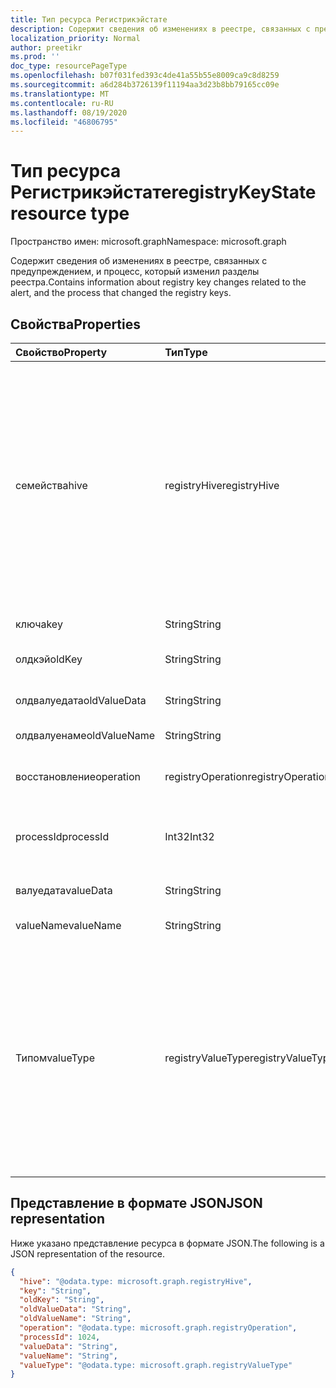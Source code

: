 ```yaml
---
title: Тип ресурса Регистрикэйстате
description: Содержит сведения об изменениях в реестре, связанных с предупреждением, и процесс, который изменил разделы реестра.
localization_priority: Normal
author: preetikr
ms.prod: ''
doc_type: resourcePageType
ms.openlocfilehash: b07f031fed393c4de41a55b55e8009ca9c8d8259
ms.sourcegitcommit: a6d284b3726139f11194aa3d23b8bb79165cc09e
ms.translationtype: MT
ms.contentlocale: ru-RU
ms.lasthandoff: 08/19/2020
ms.locfileid: "46806795"
---
```

# <a name="registrykeystate-resource-type"></a><span data-ttu-id="b00d5-103">Тип ресурса Регистрикэйстате</span><span class="sxs-lookup"><span data-stu-id="b00d5-103">registryKeyState resource type</span></span>

<span data-ttu-id="b00d5-104">Пространство имен: microsoft.graph</span><span class="sxs-lookup"><span data-stu-id="b00d5-104">Namespace: microsoft.graph</span></span>

<span data-ttu-id="b00d5-105">Содержит сведения об изменениях в реестре, связанных с предупреждением, и процесс, который изменил разделы реестра.</span><span class="sxs-lookup"><span data-stu-id="b00d5-105">Contains information about registry key changes related to the alert, and the process that changed the registry keys.</span></span>

## <a name="properties"></a><span data-ttu-id="b00d5-106">Свойства</span><span class="sxs-lookup"><span data-stu-id="b00d5-106">Properties</span></span>

| <span data-ttu-id="b00d5-107">Свойство</span><span class="sxs-lookup"><span data-stu-id="b00d5-107">Property</span></span>     | <span data-ttu-id="b00d5-108">Тип</span><span class="sxs-lookup"><span data-stu-id="b00d5-108">Type</span></span>        | <span data-ttu-id="b00d5-109">Описание</span><span class="sxs-lookup"><span data-stu-id="b00d5-109">Description</span></span> |
|:-------------|:------------|:------------|
|<span data-ttu-id="b00d5-110">семейства</span><span class="sxs-lookup"><span data-stu-id="b00d5-110">hive</span></span>|<span data-ttu-id="b00d5-111">registryHive</span><span class="sxs-lookup"><span data-stu-id="b00d5-111">registryHive</span></span>|<span data-ttu-id="b00d5-112">[Куст реестра Windows](/windows/desktop/sysinfo/registry-hives) :</span><span class="sxs-lookup"><span data-stu-id="b00d5-112">A [Windows registry hive](/windows/desktop/sysinfo/registry-hives) :</span></span> <ul><li><span data-ttu-id="b00d5-113">HKEY_CURRENT_CONFIG</span><span class="sxs-lookup"><span data-stu-id="b00d5-113">HKEY_CURRENT_CONFIG</span></span></li> <li><span data-ttu-id="b00d5-114">HKEY_CURRENT_USER</span><span class="sxs-lookup"><span data-stu-id="b00d5-114">HKEY_CURRENT_USER</span></span></li> <li><span data-ttu-id="b00d5-115">HKEY_LOCAL_MACHINE \САМ</span><span class="sxs-lookup"><span data-stu-id="b00d5-115">HKEY_LOCAL_MACHINE\SAM</span></span></li> <li><span data-ttu-id="b00d5-116">HKEY_LOCAL_MACHINE \Секурити</span><span class="sxs-lookup"><span data-stu-id="b00d5-116">HKEY_LOCAL_MACHINE\Security</span></span></li> <li><span data-ttu-id="b00d5-117">HKEY_LOCAL_MACHINE \Софтваре</span><span class="sxs-lookup"><span data-stu-id="b00d5-117">HKEY_LOCAL_MACHINE\Software</span></span></li> <li><span data-ttu-id="b00d5-118">HKEY_LOCAL_MACHINE \Систем</span><span class="sxs-lookup"><span data-stu-id="b00d5-118">HKEY_LOCAL_MACHINE\System</span></span></li> <li><span data-ttu-id="b00d5-119">HKEY_USERS \\ . Умолчани.</span><span class="sxs-lookup"><span data-stu-id="b00d5-119">HKEY_USERS\\.Default.</span></span></li></ul> <span data-ttu-id="b00d5-120">Возможные значения: `unknown`, `currentConfig`, `currentUser`, `localMachineSam`, `localMachineSecurity`, `localMachineSoftware`, `localMachineSystem`, `usersDefault`.</span><span class="sxs-lookup"><span data-stu-id="b00d5-120">Possible values are: `unknown`, `currentConfig`, `currentUser`, `localMachineSam`, `localMachineSecurity`, `localMachineSoftware`, `localMachineSystem`, `usersDefault`.</span></span>|
|<span data-ttu-id="b00d5-121">ключа</span><span class="sxs-lookup"><span data-stu-id="b00d5-121">key</span></span>|<span data-ttu-id="b00d5-122">String</span><span class="sxs-lookup"><span data-stu-id="b00d5-122">String</span></span>|<span data-ttu-id="b00d5-123">Текущий (то есть измененный) раздел реестра (исключая КУСТ).</span><span class="sxs-lookup"><span data-stu-id="b00d5-123">Current (i.e. changed) registry key (excludes HIVE).</span></span>|
|<span data-ttu-id="b00d5-124">олдкэй</span><span class="sxs-lookup"><span data-stu-id="b00d5-124">oldKey</span></span>|<span data-ttu-id="b00d5-125">String</span><span class="sxs-lookup"><span data-stu-id="b00d5-125">String</span></span>|<span data-ttu-id="b00d5-126">Предыдущий (то есть перед изменением) раздел реестра (исключает КУСТ).</span><span class="sxs-lookup"><span data-stu-id="b00d5-126">Previous (i.e. before changed) registry key (excludes HIVE).</span></span>|
|<span data-ttu-id="b00d5-127">олдвалуедата</span><span class="sxs-lookup"><span data-stu-id="b00d5-127">oldValueData</span></span>|<span data-ttu-id="b00d5-128">String</span><span class="sxs-lookup"><span data-stu-id="b00d5-128">String</span></span>|<span data-ttu-id="b00d5-129">Previous (то есть перед изменением) значение раздела реестра (Content).</span><span class="sxs-lookup"><span data-stu-id="b00d5-129">Previous (i.e. before changed) registry key value data (contents).</span></span>|
|<span data-ttu-id="b00d5-130">олдвалуенаме</span><span class="sxs-lookup"><span data-stu-id="b00d5-130">oldValueName</span></span>|<span data-ttu-id="b00d5-131">String</span><span class="sxs-lookup"><span data-stu-id="b00d5-131">String</span></span>|<span data-ttu-id="b00d5-132">Previous (то есть перед изменением) имя значения раздела реестра.</span><span class="sxs-lookup"><span data-stu-id="b00d5-132">Previous (i.e. before changed) registry key value name.</span></span>|
|<span data-ttu-id="b00d5-133">восстановление</span><span class="sxs-lookup"><span data-stu-id="b00d5-133">operation</span></span>|<span data-ttu-id="b00d5-134">registryOperation</span><span class="sxs-lookup"><span data-stu-id="b00d5-134">registryOperation</span></span>|<span data-ttu-id="b00d5-135">Операция, в которой изменилось имя и/или значение раздела реестра.</span><span class="sxs-lookup"><span data-stu-id="b00d5-135">Operation that changed the registry key name and/or value.</span></span> <span data-ttu-id="b00d5-136">Возможные значения: `unknown`, `create`, `modify`, `delete`.</span><span class="sxs-lookup"><span data-stu-id="b00d5-136">Possible values are: `unknown`, `create`, `modify`, `delete`.</span></span>|
|<span data-ttu-id="b00d5-137">processId</span><span class="sxs-lookup"><span data-stu-id="b00d5-137">processId</span></span>|<span data-ttu-id="b00d5-138">Int32</span><span class="sxs-lookup"><span data-stu-id="b00d5-138">Int32</span></span>|<span data-ttu-id="b00d5-139">Идентификатор процесса (PID), который изменил раздел реестра (сведения о процессе будут отображаться в коллекции предупреждений "процессы").</span><span class="sxs-lookup"><span data-stu-id="b00d5-139">Process ID (PID) of the process that modified the registry key (process details will appear in the alert 'processes' collection).</span></span>|
|<span data-ttu-id="b00d5-140">валуедата</span><span class="sxs-lookup"><span data-stu-id="b00d5-140">valueData</span></span>|<span data-ttu-id="b00d5-141">String</span><span class="sxs-lookup"><span data-stu-id="b00d5-141">String</span></span>|<span data-ttu-id="b00d5-142">Текущие (то есть измененные) данные значения раздела реестра (содержимое).</span><span class="sxs-lookup"><span data-stu-id="b00d5-142">Current (i.e. changed) registry key value data (contents).</span></span>|
|<span data-ttu-id="b00d5-143">valueName</span><span class="sxs-lookup"><span data-stu-id="b00d5-143">valueName</span></span>|<span data-ttu-id="b00d5-144">String</span><span class="sxs-lookup"><span data-stu-id="b00d5-144">String</span></span>|<span data-ttu-id="b00d5-145">Current (то есть изменено) имя значения раздела реестра</span><span class="sxs-lookup"><span data-stu-id="b00d5-145">Current (i.e. changed) registry key value name</span></span>|
|<span data-ttu-id="b00d5-146">Типом</span><span class="sxs-lookup"><span data-stu-id="b00d5-146">valueType</span></span>|<span data-ttu-id="b00d5-147">registryValueType</span><span class="sxs-lookup"><span data-stu-id="b00d5-147">registryValueType</span></span>|[<span data-ttu-id="b00d5-148">Тип значения раздела реестра</span><span class="sxs-lookup"><span data-stu-id="b00d5-148">Registry key value type</span></span>](/windows/desktop/sysinfo/registry-value-types) <ul><li><span data-ttu-id="b00d5-149">REG_BINARY</span><span class="sxs-lookup"><span data-stu-id="b00d5-149">REG_BINARY</span></span></li> <li><span data-ttu-id="b00d5-150">REG_DWORD</span><span class="sxs-lookup"><span data-stu-id="b00d5-150">REG_DWORD</span></span></li> <li><span data-ttu-id="b00d5-151">REG_DWORD_LITTLE_ENDIAN</span><span class="sxs-lookup"><span data-stu-id="b00d5-151">REG_DWORD_LITTLE_ENDIAN</span></span></li> <li><span data-ttu-id="b00d5-152">REG_DWORD_BIG_ENDIAN</span><span class="sxs-lookup"><span data-stu-id="b00d5-152">REG_DWORD_BIG_ENDIAN</span></span></li><li><span data-ttu-id="b00d5-153">REG_EXPAND_SZ</span><span class="sxs-lookup"><span data-stu-id="b00d5-153">REG_EXPAND_SZ</span></span></li> <li><span data-ttu-id="b00d5-154">REG_LINK</span><span class="sxs-lookup"><span data-stu-id="b00d5-154">REG_LINK</span></span></li> <li><span data-ttu-id="b00d5-155">REG_MULTI_SZ</span><span class="sxs-lookup"><span data-stu-id="b00d5-155">REG_MULTI_SZ</span></span></li> <li><span data-ttu-id="b00d5-156">REG_NONE</span><span class="sxs-lookup"><span data-stu-id="b00d5-156">REG_NONE</span></span></li> <li><span data-ttu-id="b00d5-157">REG_QWORD</span><span class="sxs-lookup"><span data-stu-id="b00d5-157">REG_QWORD</span></span></li> <li><span data-ttu-id="b00d5-158">REG_QWORD_LITTLE_ENDIAN</span><span class="sxs-lookup"><span data-stu-id="b00d5-158">REG_QWORD_LITTLE_ENDIAN</span></span></li> <li><span data-ttu-id="b00d5-159">REG_SZ</span><span class="sxs-lookup"><span data-stu-id="b00d5-159">REG_SZ</span></span></li></ul> <span data-ttu-id="b00d5-160">Возможные значения: `unknown`, `binary`, `dword`, `dwordLittleEndian`, `dwordBigEndian`, `expandSz`, `link`, `multiSz`, `none`, `qword`, `qwordlittleEndian`, `sz`.</span><span class="sxs-lookup"><span data-stu-id="b00d5-160">Possible values are: `unknown`, `binary`, `dword`, `dwordLittleEndian`, `dwordBigEndian`, `expandSz`, `link`, `multiSz`, `none`, `qword`, `qwordlittleEndian`, `sz`.</span></span>|

## <a name="json-representation"></a><span data-ttu-id="b00d5-161">Представление в формате JSON</span><span class="sxs-lookup"><span data-stu-id="b00d5-161">JSON representation</span></span>

<span data-ttu-id="b00d5-162">Ниже указано представление ресурса в формате JSON.</span><span class="sxs-lookup"><span data-stu-id="b00d5-162">The following is a JSON representation of the resource.</span></span>

<!-- {
  "blockType": "resource",
  "optionalProperties": [

  ],
  "@odata.type": "microsoft.graph.registryKeyState"
}-->

```json
{
  "hive": "@odata.type: microsoft.graph.registryHive",
  "key": "String",
  "oldKey": "String",
  "oldValueData": "String",
  "oldValueName": "String",
  "operation": "@odata.type: microsoft.graph.registryOperation",
  "processId": 1024,
  "valueData": "String",
  "valueName": "String",
  "valueType": "@odata.type: microsoft.graph.registryValueType"
}

```

<!-- uuid: 8fcb5dbc-d5aa-4681-8e31-b001d5168d79
2015-10-25 14:57:30 UTC -->
<!-- {
  "type": "#page.annotation",
  "description": "registryKeyState resource",
  "keywords": "",
  "section": "documentation",
  "tocPath": ""
}-->
